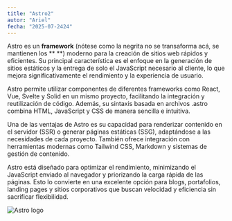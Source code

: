 ```yaml
---
title: "Astro2"
autor: "Ariel"
fecha: "2025-07-2424"
---
```


Astro es un **framework** (nótese como la negrita no se transaforma acá, se mantienen los ** **) moderno para la creación de sitios web rápidos y eficientes. Su principal característica es el enfoque en la generación de sitios estáticos y la entrega de solo el JavaScript necesario al cliente, lo que mejora significativamente el rendimiento y la experiencia de usuario.

Astro permite utilizar componentes de diferentes frameworks como React, Vue, Svelte y Solid en un mismo proyecto, facilitando la integración y reutilización de código. Además, su sintaxis basada en archivos .astro combina HTML, JavaScript y CSS de manera sencilla e intuitiva.

Una de las ventajas de Astro es su capacidad para renderizar contenido en el servidor (SSR) o generar páginas estáticas (SSG), adaptándose a las necesidades de cada proyecto. También ofrece integración con herramientas modernas como Tailwind CSS, Markdown y sistemas de gestión de contenido.

Astro está diseñado para optimizar el rendimiento, minimizando el JavaScript enviado al navegador y priorizando la carga rápida de las páginas. Esto lo convierte en una excelente opción para blogs, portafolios, landing pages y sitios corporativos que buscan velocidad y eficiencia sin sacrificar flexibilidad.

![Astro logo](/astro-logo.svg)

